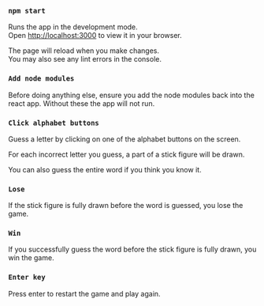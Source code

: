 ### `npm start`

Runs the app in the development mode.\
Open [http://localhost:3000](http://localhost:3000) to view it in your browser.

The page will reload when you make changes.\
You may also see any lint errors in the console.

### `Add node modules`
Before doing anything else, ensure you add the node modules back into the react app. Without these the app will not run. 

### `Click alphabet buttons`
Guess a letter by clicking on one of the alphabet buttons on the screen.

For each incorrect letter you guess, a part of a stick figure will be drawn.

You can also guess the entire word if you think you know it.

### `Lose`
If the stick figure is fully drawn before the word is guessed, you lose the game.

### `Win`
If you successfully guess the word before the stick figure is fully drawn, you win the game.

### `Enter key`
Press enter to restart the game and play again.

